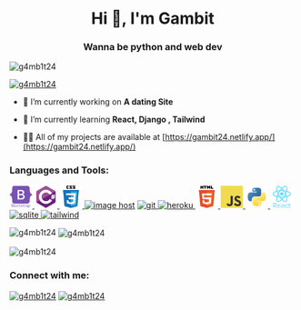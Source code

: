 <h1 align="center">Hi 👋, I'm Gambit</h1>
<h3 align="center">Wanna be python and web dev </h3>

<p align="left"> <img src="https://komarev.com/ghpvc/?username=g4mb1t24&label=Profile%20views&color=0e75b6&style=flat" alt="g4mb1t24" /> </p>

<p align="left"> <a href="https://github.com/ryo-ma/github-profile-trophy"><img src="https://github-profile-trophy.vercel.app/?username=g4mb1t24" alt="g4mb1t24" /></a> </p>

- 🔭 I’m currently working on **A dating Site**

- 🌱 I’m currently learning **React, Django , Tailwind**

- 👨‍💻 All of my projects are available at [https://gambit24.netlify.app/](https://gambit24.netlify.app/)



<h3 align="left">Languages and Tools:</h3>
<p align="left"> <a href="https://getbootstrap.com" target="_blank" rel="noreferrer"> <img src="https://raw.githubusercontent.com/devicons/devicon/master/icons/bootstrap/bootstrap-plain-wordmark.svg" alt="bootstrap" width="40" height="40"/> </a> <a href="https://www.w3schools.com/cs/" target="_blank" rel="noreferrer"> <img src="https://raw.githubusercontent.com/devicons/devicon/master/icons/csharp/csharp-original.svg" alt="csharp" width="40" height="40"/> </a> <a href="https://www.w3schools.com/css/" target="_blank" rel="noreferrer"> <img src="https://raw.githubusercontent.com/devicons/devicon/master/icons/css3/css3-original-wordmark.svg" alt="css3" width="40" height="40"/> </a> <a href="https://www.djangoproject.com/" target="_blank" rel="noreferrer"> <a href="https://imgbox.com/IjLNPip5" target="_blank"><img src="https://thumbs2.imgbox.com/5e/d9/IjLNPip5_t.png" alt="image host" widht="40" height="40"/></a> </a> <a href="https://git-scm.com/" target="_blank" rel="noreferrer"> <img src="https://www.vectorlogo.zone/logos/git-scm/git-scm-icon.svg" alt="git" width="40" height="40"/> </a> <a href="https://heroku.com" target="_blank" rel="noreferrer"> <img src="https://www.vectorlogo.zone/logos/heroku/heroku-icon.svg" alt="heroku" width="40" height="40"/> </a> <a href="https://www.w3.org/html/" target="_blank" rel="noreferrer"> <img src="https://raw.githubusercontent.com/devicons/devicon/master/icons/html5/html5-original-wordmark.svg" alt="html5" width="40" height="40"/> </a> <a href="https://developer.mozilla.org/en-US/docs/Web/JavaScript" target="_blank" rel="noreferrer"> <img src="https://raw.githubusercontent.com/devicons/devicon/master/icons/javascript/javascript-original.svg" alt="javascript" width="40" height="40"/> </a> <a href="https://www.python.org" target="_blank" rel="noreferrer"> <img src="https://raw.githubusercontent.com/devicons/devicon/master/icons/python/python-original.svg" alt="python" width="40" height="40"/> </a> <a href="https://reactjs.org/" target="_blank" rel="noreferrer"> <img src="https://raw.githubusercontent.com/devicons/devicon/master/icons/react/react-original-wordmark.svg" alt="react" width="40" height="40"/> </a> <a href="https://www.sqlite.org/" target="_blank" rel="noreferrer"> <img src="https://www.vectorlogo.zone/logos/sqlite/sqlite-icon.svg" alt="sqlite" width="40" height="40"/> </a> <a href="https://tailwindcss.com/" target="_blank" rel="noreferrer"> <img src="https://www.vectorlogo.zone/logos/tailwindcss/tailwindcss-icon.svg" alt="tailwind" width="40" height="40"/> </a> </p>

<p><img align="left" src="https://github-readme-stats.vercel.app/api/top-langs?username=g4mb1t24&show_icons=true&locale=en&layout=compact" alt="g4mb1t24" /></p>



<p>&nbsp;<img align="center" src="https://github-readme-stats.vercel.app/api?username=g4mb1t24&show_icons=true&locale=en" alt="g4mb1t24" /></p>

<p><img align="center" src="https://github-readme-streak-stats.herokuapp.com/?user=g4mb1t24&" alt="g4mb1t24" /></p>

<h3 align="left">Connect with me:</h3>
<p align="left">
<a href="https://dev.to/g4mb1t24" target="blank"><img align="center" src="https://raw.githubusercontent.com/rahuldkjain/github-profile-readme-generator/master/src/images/icons/Social/devto.svg" alt="g4mb1t24" height="30" width="40" /></a>
<a href="https://twitter.com/g4mb1t24" target="blank"><img align="center" src="https://raw.githubusercontent.com/rahuldkjain/github-profile-readme-generator/master/src/images/icons/Social/twitter.svg" alt="g4mb1t24" height="30" width="40" /></a>
</p>
